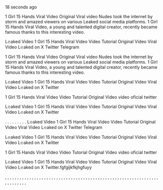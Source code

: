 18 seconds ago

1 Girl 15 Hands Viral Video Original Viral video Nudes took the internet by storm and amazed viewers on various Leaked social media platforms. 1 Girl 15 Hands Viral Video, a young and talented digital creator, recently became famous thanks to this interesting video.

L𝚎aked Video 1 Girl 15 Hands Viral Video Video Tutorial Original Video Viral Video L𝚎aked on X Twitter Telegram

1 Girl 15 Hands Viral Video Original Viral video Nudes took the internet by storm and amazed viewers on various Leaked social media platforms. 1 Girl 15 Hands Viral Video, a young and talented digital creator, recently became famous thanks to this interesting video.

L𝚎aked Video 1 Girl 15 Hands Viral Video Video Tutorial Original Video Viral Video L𝚎aked on X Twitter

1 Girl 15 Hands Viral Video Video Tutorial Original Video video oficial twitter

L𝚎aked Video 1 Girl 15 Hands Viral Video Video Tutorial Original Video Viral Video L𝚎aked on X Twitter

. . . . . . . . . L𝚎aked Video 1 Girl 15 Hands Viral Video Video Tutorial Original Video Viral Video L𝚎aked on X Twitter Telegram

L𝚎aked Video 1 Girl 15 Hands Viral Video Video Tutorial Original Video Viral Video L𝚎aked on X Twitter

1 Girl 15 Hands Viral Video Video Tutorial Original Video video oficial twitter

L𝚎aked Video 1 Girl 15 Hands Viral Video Video Tutorial Original Video Viral Video L𝚎aked on X Twitter.fgfgijkfkjhgfuyy

, , , , , , , , , , , , , , , , , , , , , , , , , , , , , , , , , , , , , , , , , , , , , , , , , , , , , , , , , , , , , , , , , , , , , , , ,
